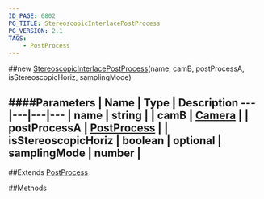 ```yaml
---
ID_PAGE: 6802
PG_TITLE: StereoscopicInterlacePostProcess
PG_VERSION: 2.1
TAGS:
    - PostProcess
---
```

##new [StereoscopicInterlacePostProcess](page.php?p=6802)(name, camB, postProcessA, isStereoscopicHoriz, samplingMode)

####Parameters
 | Name | Type | Description
---|---|---|---
 | name | string | 
 | camB | [Camera](page.php?p=6631) | 
 | postProcessA | [PostProcess](page.php?p=6790) | 
 | isStereoscopicHoriz | boolean | 
optional | samplingMode | number | 
---

##Extends
 [PostProcess](page.php?p=6790)


##Methods
